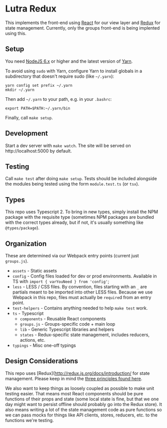 Lutra Redux
===========
This implements the front-end using [React](https://facebook.github.io/react/)
for our view layer and  [Redux](http://redux.js.org/) for state management.
Currently, only the groups front-end is being implented using this.

Setup
-----
You need [NodeJS 6.x](https://nodejs.org/en/download/package-manager/) or
higher and the latest version of
[Yarn](https://yarnpkg.com/lang/en/docs/install/#linux-tab).

To avoid using `sudo` with Yarn, configure Yarn to install globals
in a subdirectory that doesn't require sudo (like `~/.yarn`):

```
yarn config set prefix ~/.yarn
mkdir ~/.yarn
```

Then add `~/.yarn` to your path, e.g. in your `.bashrc`:

```
export PATH=$PATH:~/.yarn/bin
```

Finally, call `make setup`.

Development
-----------
Start a dev server with `make watch`. The site will be served on
http://localhost:5000 by default.

Testing
-------
Call `make test` after doing `make setup`. Tests should be included alongside
the modules being tested using the form `module.test.ts` (or `tsx`).

Types
-----
This repo uses Typescript 2. To bring in new types, simply install the NPM
package with the requisite type (sometimes NPM packages are bundled with
the correct types already, but if not, it's usually something like
`@types/package`).

Organization
------------
These are determined via our Webpack entry points (current just `groups.js`).
* `assets` - Static assets
* `config` - Config files loaded for dev or prod environments. Available in
  TS with `import { varYouNeed } from 'config'`;
* `less` - LESS / CSS files. By convention, files starting with an `_` are
  partials meant to be imported into other LESS files. Because we use Webpack
  in this repo, files must actually be `require`d from an entry point.
* `test-helpers` - Contains anything needed to help `make test` work.
* `ts` - Typescript
  * `components` - Reusable React components
  * `groups.js` - Groups-specific code + main loop
  * `lib` - Generic Typescript libraries and helpers
  * `states` - Redux-specific state management, includes reducers, actions, etc.
* `typings` - Misc one-off typings

Design Considerations
---------------------
This repo uses [Redux](http://redux.js.org/docs/introduction/ for state
management. Please keep in mind the
[three principles found here](http://redux.js.org/docs/introduction/ThreePrinciples.html).

We also want to keep things as loosely coupled as possible to make unit
testing easier. That means most React components should be pure functions
of their props and state (some local state is fine, but that we one day
might want to persist offline should probably go into the Redux store). It also
means writing a lot of the state management code as pure functions so we can
pass mocks for things like API clients, stores, reducers, etc. to the functions
we're testing.

